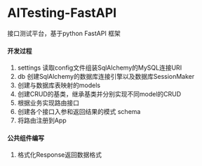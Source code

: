 # AITesting-FastAPI
接口测试平台，基于python FastAPI 框架

#### 开发过程
1. settings 读取config文件组装SqlAlchemy的MySQL连接URI
2. db 创建SqlAlchemy的数据库连接引擎以及数据库SessionMaker
3. 创建与数据库表映射的models
4. 创建CRUD的基类，继承基类并分别实现不同model的CRUD
5. 根据业务实现路由接口
6. 创建各个接口入参和返回结果的模式 schema
7. 将路由注册到App

#### 公共组件编写
1. 格式化Response返回数据格式
